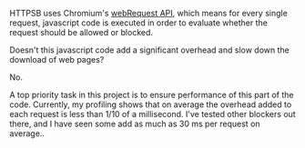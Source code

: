 HTTPSB uses Chromium's [webRequest API](http://developer.chrome.com/extensions/webRequest.html), which means for every single request, javascript code is executed in order to evaluate whether the request should be allowed or blocked.

Doesn't this javascript code add a significant overhead and slow down the download of web pages?

No.

A top priority task in this project is to ensure performance of this part of the code. Currently, my profiling  shows that on average the overhead added to each request is less than 1/10 of a millisecond. I've tested other blockers out there, and I have seen some add as much as 30 ms per request on average..